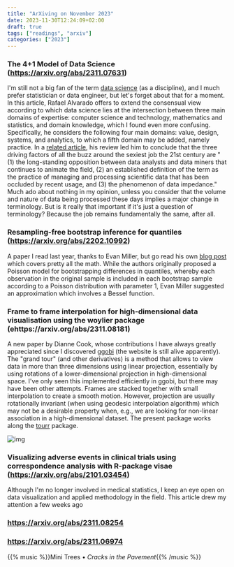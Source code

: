 ```yaml
---
title: "ArXiving on November 2023"
date: 2023-11-30T12:24:09+02:00
draft: true
tags: ["readings", "arxiv"]
categories: ["2023"]
---
```


### The 4+1 Model of Data Science (https://arxiv.org/abs/2311.07631)

I'm still not a big fan of the term [data science](/post/50-years-data-science) (as a discipline), and I much prefer statistician or data engineer, but let's forget about that for a moment. In this article, Rafael Alvarado offers to extend the consensual view according to which data science lies at the intersection between three main domains of expertise: computer science and technology, mathematics and statistics, and domain knowledge, which I found even more confusing. Specifically, he considers the following four main domains: value, design, systems, and analytics, to which a fifth domain may be added, namely practice. In a [related article](https://arxiv.org/abs/2311.03292), his review led him to conclude that the three driving factors of all the buzz around the sexiest job the 21st century are "(1) the long-standing opposition between data analysts and data miners that continues to animate the field, (2) an established definition of the term as the practice of managing and processing scientific data that has been occluded by recent usage, and (3) the phenomenon of data impedance." Much ado about nothing in my opinion, unless you consider that the volume and nature of data being processed these days implies a major change in terminology. But is it really that important if it's just a question of terminology? Because the job remains fundamentally the same, after all.

### Resampling-free bootstrap inference for quantiles (https://arxiv.org/abs/2202.10992)

A paper I read last year, thanks to Evan Miller, but go read his own [blog post](https://www.evanmiller.org/bootstrapping-sample-medians.html) which covers pretty all the math. While the authors originally proposed a Poisson model for bootstrapping differences in quantiles, whereby each observation in the original sample is included in each bootstrap sample according to a Poisson distribution with parameter 1, Evan Miller suggested an approximation which involves a Bessel function.

### Frame to frame interpolation for high-dimensional data visualisation using the woylier package (ehttps://arxiv.org/abs/2311.08181)

A new paper by Dianne Cook, whose contributions I have always greatly appreciated since I discovered [ggobi](http://ggobi.org/) (the website is still alive apparently). The "grand tour" (and other derivatives) is a method that allows to view data in more than three dimensions using linear projection, essentially by using rotations of a lower-dimensional projection in high-dimensional space. I've only seen this implemented efficiently in ggobi, but there may have been other attempts. Frames are stacked together with small interpolation to create a smooth motion. However, projection are usually rotationally invariant (when using geodesic interpolation algorithm) which may not be a desirable property when, e.g., we are looking for non-linear association in a high-dimensional dataset. The present package works along the [tourr](https://cran.r-project.org/web/packages/tourr/index.html) package.

![img](/img/2023-11-30-18-54-51.png)

### Visualizing adverse events in clinical trials using correspondence analysis with R-package visae (https://arxiv.org/abs/2101.03454)

Although I'm no longer involved in medical statistics, I keep an eye open on data visualization and applied methodology in the field. This article drew my attention a few weeks ago

### https://arxiv.org/abs/2311.08254

### https://arxiv.org/abs/2311.06974

{{% music %}}Mini Trees • _Cracks in the Pavement_{{% /music %}}
